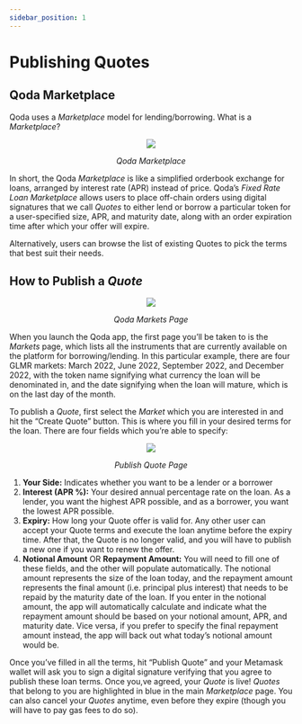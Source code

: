 ```yaml
---
sidebar_position: 1
---
```


# Publishing Quotes

## Qoda Marketplace

Qoda uses a *Marketplace* model for lending/borrowing. What is a *Marketplace*?

<center>
  <img src="/img/getting-started/publishing-quotes/marketplace.png"></img>
  <p><i>Qoda Marketplace</i></p>
</center>

In short, the Qoda *Marketplace* is like a simplified orderbook exchange for loans, arranged by interest rate (APR) instead of price. Qoda’s *Fixed Rate Loan Marketplace* allows users to place off-chain orders using digital signatures that we call *Quotes* to either lend or borrow a particular token for a user-specified size, APR, and maturity date, along with an order expiration time after which your offer will expire.

Alternatively, users can browse the list of existing Quotes to pick the terms that best suit their needs.

## How to Publish a *Quote*

<center>
  <img src="/img/getting-started/publishing-quotes/markets.png"></img>
  <p><i>Qoda Markets Page</i></p>
</center>

When you launch the Qoda app, the first page you’ll be taken to is the *Markets* page, which lists all the instruments that are currently available on the platform for borrowing/lending. In this particular example, there are four GLMR markets: March 2022, June 2022, September 2022, and December 2022, with the token name signifying what currency the loan will be denominated in, and the date signifying when the loan will mature, which is on the last day of the month.

To publish a *Quote*, first select the *Market* which you are interested in and hit the “Create Quote” button. This is where you fill in your desired terms for the loan. There are four fields which you’re able to specify:

<center>
  <img src="/img/getting-started/publishing-quotes/quote-details.png"></img>
  <p><i>Publish Quote Page</i></p>
</center>

1. **Your Side:** Indicates whether you want to be a lender or a borrower
2. **Interest (APR %):** Your desired annual percentage rate on the loan. As a lender, you want the highest APR possible, and as a borrower, you want the lowest APR possible.
3. **Expiry:** How long your Quote offer is valid for. Any other user can accept your Quote terms and execute the loan anytime before the expiry time. After that, the Quote is no longer valid, and you will have to publish a new one if you want to renew the offer.
4. **Notional Amount** OR **Repayment Amount:** You will need to fill one of these fields, and the other will populate automatically. The notional amount represents the size of the loan today, and the repayment amount represents the final amount (i.e. principal plus interest) that needs to be repaid by the maturity date of the loan. If you enter in the notional amount, the app will automatically calculate and indicate what the repayment amount should be based on your notional amount, APR, and maturity date. Vice versa, if you prefer to specify the final repayment amount instead, the app will back out what today’s notional amount would be.

Once you’ve filled in all the terms, hit “Publish Quote” and your Metamask wallet will ask you to sign a digital signature verifying that you agree to publish these loan terms. Once you,ve agreed, your *Quote* is live! *Quotes* that belong to you are highlighted in blue in the main *Marketplace* page. You can also cancel your *Quotes* anytime, even before they expire (though you will have to pay gas fees to do so).